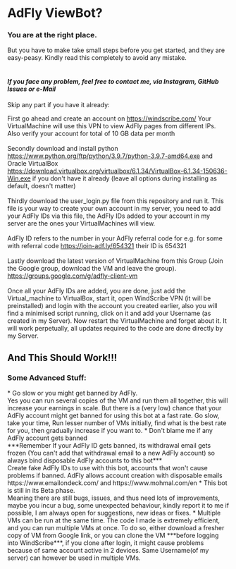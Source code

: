 <h1>AdFly ViewBot?</h1>
<h3> You are at the right place.</h3>

But you have to make take small steps before you get started, and they are easy-peasy. Kindly read this completely to avoid any mistake.<br><br>
***<h4>If you face any problem, feel free to contact me, via Instagram, GitHub Issues or e-Mail</h4>***
Skip any part if you have it already:

First go ahead and create an account on https://windscribe.com/ Your VirtualMachine will use this VPN to view AdFly pages from different IPs. Also verify your account for total of 10 GB data per month<br><br>
Secondly download and install python https://www.python.org/ftp/python/3.9.7/python-3.9.7-amd64.exe and Oracle VirtualBox https://download.virtualbox.org/virtualbox/6.1.34/VirtualBox-6.1.34-150636-Win.exe if you don't have it already (leave all options during installing as default, doesn't matter)<br><br>
Thirdly download the user_login.py file from this repository and run it. This file is your way to create your own account in my server, you need to add your AdFly IDs via this file, the AdFly IDs added to your account in my server are the ones your VirtualMachines will view.<br><br>
AdFly ID refers to the number in your AdFly referral code for e.g. for some with referral code https://join-adf.ly/654321 their ID is 654321 <br><br>
Lastly download the latest version of VirtualMachine from this Group (Join the Google group, download the VM and leave the group). https://groups.google.com/g/adfly-client-vm <br><br>
Once all your AdFly IDs are added, you are done, just add the Virtual_machine to VirtualBox, start it, open WindScribe VPN (it will be preinstalled) and login with the account you created earlier, also you will find a minimised script running, click on it and add your Username (as created in my Server). Now restart the VirtualMachine and forget about it. It will work perpetually, all updates required to the code are done directly by my Server.

<h2>And This Should Work!!!</h2>

<h3>Some Advanced Stuff:</h3>
* Go slow or you might get banned by AdFly. <br>
Yes you can run several copies of the VM and run them all together, this will increase your earnings in scale.
But there is a (very low) chance that your AdFly account might get banned for using this bot at a fast rate. Go slow, take your time, Run lesser number of VMs initially, find what is the best rate for you, then gradually increase if you want to.
* Don't blame me if any AdFly account gets banned<br>
***Remember If your AdFly ID gets banned, its withdrawal email gets frozen (You can't add that withdrawal email to a new AdFly account) so always bind disposable AdFly accounts to this bot*** <br>
Create fake AdFly IDs to use with this bot, accounts that won't cause problems if banned. AdFly allows account creation with disposable emails https://www.emailondeck.com/ and https://www.mohmal.com/en
* This bot is still in its Beta phase. <br>
Meaning there are still bugs, issues, and thus need lots of improvements, maybe you incur a bug, some unexpected behaviour, kindly report it to me if possible, I am always open for suggestions, new ideas or fixes.
* Multiple VMs can be run at the same time.
The code I made is extremely efficient, and you can run multiple VMs at once. To do so, either download a fresher copy of VM from Google link, or you can clone the VM ***before logging into WindScribe***, if you clone after login, it might cause problems because of same account active in 2 devices. Same Username(of my server) can however be used in multiple VMs.
